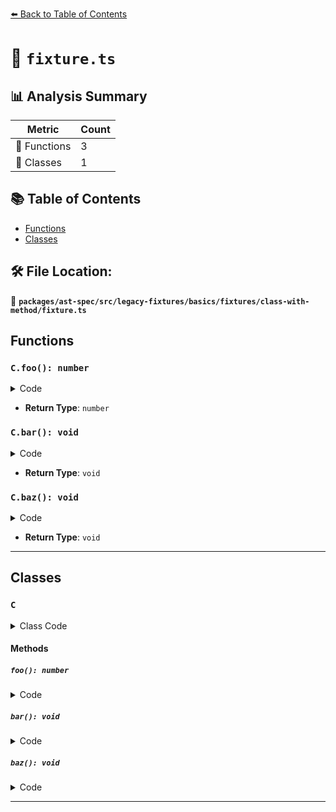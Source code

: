 [⬅️ Back to Table of Contents](../../../../../../../index.md)

# 📄 `fixture.ts`

## 📊 Analysis Summary

| Metric | Count |
|--------|-------|
| 🔧 Functions | 3 |
| 🧱 Classes | 1 |

## 📚 Table of Contents

- [Functions](#functions)
- [Classes](#classes)

## 🛠️ File Location:
📂 **`packages/ast-spec/src/legacy-fixtures/basics/fixtures/class-with-method/fixture.ts`**

## Functions

### `C.foo(): number`

<details><summary>Code</summary>

```ts
foo(): number {}
```
</details>

- **Return Type**: `number`
### `C.bar(): void`

<details><summary>Code</summary>

```ts
bar<T>() {}
```
</details>

- **Return Type**: `void`
### `C.baz(): void`

<details><summary>Code</summary>

```ts
baz() {}
```
</details>

- **Return Type**: `void`

---

## Classes

### `C`

<details><summary>Class Code</summary>

```ts
class C {
  foo(): number {}
  bar<T>() {}
  baz() {}
}
```
</details>

#### Methods

##### `foo(): number`

<details><summary>Code</summary>

```ts
foo(): number {}
```
</details>

##### `bar(): void`

<details><summary>Code</summary>

```ts
bar<T>() {}
```
</details>

##### `baz(): void`

<details><summary>Code</summary>

```ts
baz() {}
```
</details>


---